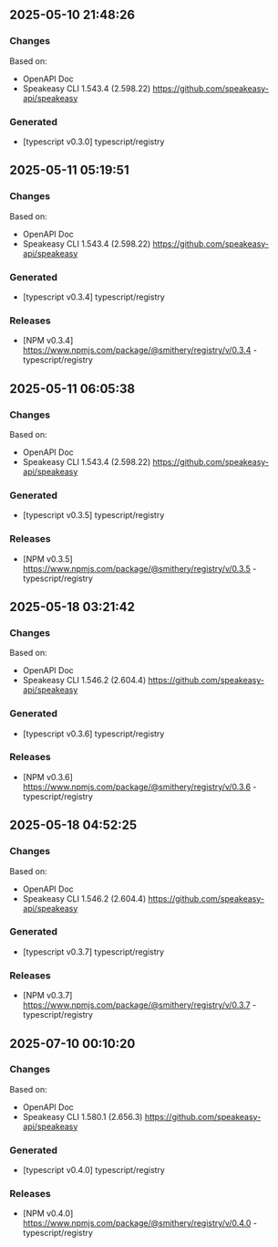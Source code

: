 

## 2025-05-10 21:48:26
### Changes
Based on:
- OpenAPI Doc  
- Speakeasy CLI 1.543.4 (2.598.22) https://github.com/speakeasy-api/speakeasy
### Generated
- [typescript v0.3.0] typescript/registry

## 2025-05-11 05:19:51
### Changes
Based on:
- OpenAPI Doc  
- Speakeasy CLI 1.543.4 (2.598.22) https://github.com/speakeasy-api/speakeasy
### Generated
- [typescript v0.3.4] typescript/registry
### Releases
- [NPM v0.3.4] https://www.npmjs.com/package/@smithery/registry/v/0.3.4 - typescript/registry

## 2025-05-11 06:05:38
### Changes
Based on:
- OpenAPI Doc  
- Speakeasy CLI 1.543.4 (2.598.22) https://github.com/speakeasy-api/speakeasy
### Generated
- [typescript v0.3.5] typescript/registry
### Releases
- [NPM v0.3.5] https://www.npmjs.com/package/@smithery/registry/v/0.3.5 - typescript/registry

## 2025-05-18 03:21:42
### Changes
Based on:
- OpenAPI Doc  
- Speakeasy CLI 1.546.2 (2.604.4) https://github.com/speakeasy-api/speakeasy
### Generated
- [typescript v0.3.6] typescript/registry
### Releases
- [NPM v0.3.6] https://www.npmjs.com/package/@smithery/registry/v/0.3.6 - typescript/registry

## 2025-05-18 04:52:25
### Changes
Based on:
- OpenAPI Doc  
- Speakeasy CLI 1.546.2 (2.604.4) https://github.com/speakeasy-api/speakeasy
### Generated
- [typescript v0.3.7] typescript/registry
### Releases
- [NPM v0.3.7] https://www.npmjs.com/package/@smithery/registry/v/0.3.7 - typescript/registry

## 2025-07-10 00:10:20
### Changes
Based on:
- OpenAPI Doc  
- Speakeasy CLI 1.580.1 (2.656.3) https://github.com/speakeasy-api/speakeasy
### Generated
- [typescript v0.4.0] typescript/registry
### Releases
- [NPM v0.4.0] https://www.npmjs.com/package/@smithery/registry/v/0.4.0 - typescript/registry